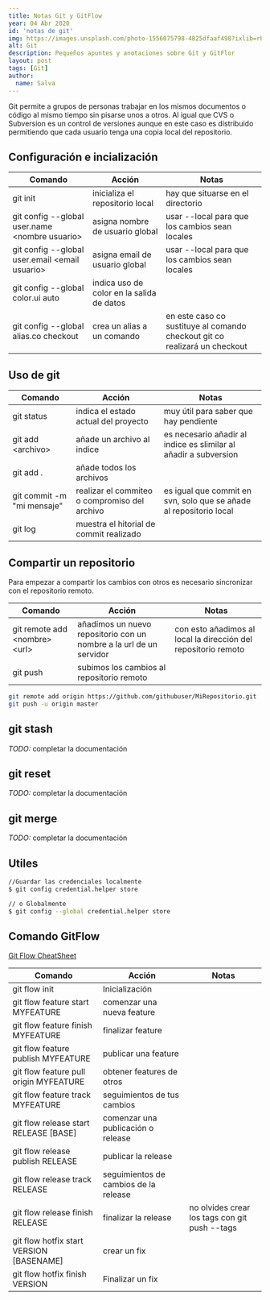 ```yaml
---
title: Notas Git y GitFlow
year: 04 Abr 2020
id: 'notas de git'
img: https://images.unsplash.com/photo-1556075798-4825dfaaf498?ixlib=rb-1.2.1&ixid=eyJhcHBfaWQiOjEyMDd9&auto=format&fit=crop&w=1000&q=80
alt: Git
description: Pequeños apuntes y anotaciones sobre Git y GitFlor
layout: post
tags: [Git]
author:
  name: Salva
---
```


Git permite a grupos de personas trabajar en los mismos documentos o código al mismo tiempo sin pisarse unos a otros. Al igual que CVS o Subversion es un control de versiones aunque en este caso es distribuido permitiendo que cada usuario tenga una copia local del repositorio.

## Configuración e incialización

| **Comando** | **Acción**                          | **Notas** |
|---|---|---|
| git init    | inicializa el repositorio local     | hay que situarse en el directorio |
| git config --global user.name \<nombre usuario\> | asigna nombre de usuario global | usar --local para que los cambios sean locales |
| git config --global user.email \<email usuario\> | asigna email de usuario global | usar --local para que los cambios sean locales |
| git config --global color.ui auto | indica uso de color en la salida de datos |  |
| git config --global alias.co checkout | crea un alias a un comando | en este caso co sustituye al comando checkout git co realizará un checkout |

## Uso de git

|**Comando** | **Acción**                           | **Notas** |
|---|---|---|
|git status  | indica el estado actual del proyecto | muy útil para saber que hay pendiente |
|git add \<archivo\> | añade un archivo al indice | es necesario añadir al indice es slimilar al añadir a subversion |
|git add . | añade todos los archivos |
|git commit -m "mi mensaje" | realizar el commiteo o compromiso del archivo | es igual que commit en svn, solo que se añade al repositorio local |
|git log | muestra el hitorial de commit realizado |

## Compartir un repositorio

Para empezar a compartir los cambios con otros es necesario sincronizar con el repositorio remoto.

|**Comando** | **Acción**                           | **Notas** |
|---|---|---|
|git remote add \<nombre\> \<url\> | añadimos un nuevo repositorio con un nombre a la url de un servidor | con esto añadimos al local la dirección del repositorio remoto |
|git push | subimos los cambios al repositorio remoto | |

```bash
git remote add origin https://github.com/githubuser/MiRepositorio.git
git push -u origin master
```

## git stash
*TODO:* completar la documentación

## git reset
*TODO:* completar la documentación

## git merge
*TODO:* completar la documentación

## Utiles

```bash
//Guardar las credenciales localmente
$ git config credential.helper store

// o Globalmente
$ git config --global credential.helper store
```

## Comando GitFlow

[Git Flow CheatSheet](https://danielkummer.github.io/git-flow-cheatsheet/index.es_ES.html)

|**Comando** | **Acción**                           | **Notas** |
|------------|--------------------------------------|-----------|
|git flow init| Inicialización | |
|git flow feature start MYFEATURE| comenzar una nueva feature||
| git flow feature finish MYFEATURE | finalizar feature | |
| git flow feature publish MYFEATURE | publicar una feature | |
| git flow feature pull origin MYFEATURE | obtener features de otros | |
| git flow feature track MYFEATURE | seguimientos de tus cambios | |
| git flow release start RELEASE [BASE] | comenzar una publicación o release | |
| git flow release publish RELEASE | publicar la release | |
| git flow release track RELEASE | seguimientos de cambios de la release | |
| git flow release finish RELEASE | finalizar la release | no olvides crear los tags con git push --tags |
| git flow hotfix start VERSION [BASENAME] | crear un fix | |
| git flow hotfix finish VERSION | Finalizar un fix | |
